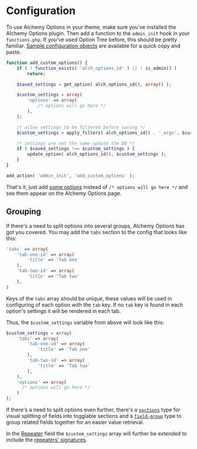 # Configuration

To use Alchemy Options in your theme, make sure you've installed the Alchemy Options plugin. Then add a function to the `admin_init` hook in your `functions.php`. If you've used Option Tree before, this should be pretty familiar. [Sample configuration objects](Samples.md) are available for a quick copy and paste.

```php
function add_custom_options() {
    if ( ! function_exists( 'alch_options_id' ) || ! is_admin() )
        return;

    $saved_settings = get_option( alch_options_id(), array() );

    $custom_settings = array(
        'options' => array(
            /* options will go here */
        ),
    );

    /* allow settings to be filtered before saving */
    $custom_settings = apply_filters( alch_options_id() . '_args', $custom_settings );

    /* settings are not the same update the DB */
    if ( $saved_settings !== $custom_settings ) {
        update_option( alch_options_id(), $custom_settings );
    }
}

add_action( 'admin_init', 'add_custom_options' );
```

That's it, just add [some options](fields/README.md) instead of `/* options will go here */` and see them appear on the Alchemy Options page.

## Grouping

If there's a need to split options into several groups, Alchemy Options has got you covered. You may add the `tabs` section to the config that looks like this:

```php
'tabs' => array(
    'tab-one-id' => array(
        'title' => 'Tab one'
    ),
    'tab-two-id' => array(
        'title' => 'Tab two'
    ),
)
```

Keys of the `tabs` array should be unique, these values will be used in configuring of each option with the `tab` key. If no `tab` key is found in each option's settings it will be rendered in each tab.

Thus, the `$custom_settings` variable from above will look like this:

```php
$custom_settings = array(
    'tabs' => array(
        'tab-one-id' => array(
            'title' => 'Tab one'
        ),
        'tab-two-id' => array(
            'title' => 'Tab two'
        ),
    ),
    'options' => array(
      /* options will go here */
    )
);
```

If there's a need to split options even further, there's a [`sections`](fields/sections.md) type for visual splitting of fields into togglable sections and a [`field-group`](fields/field-group.md) type to group related fields together for an easier value retrieval.

In the [Repeater](fields/field-group.md) field the `$custom_settings` array will further be extended to include the [repeaters' signatures](fields/field-group.md#repeater-signatures).